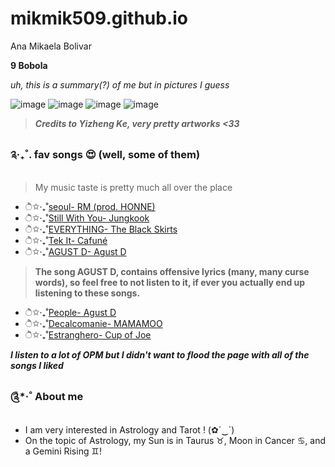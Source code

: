 # mikmik509.github.io
Ana Mikaela Bolivar

**9 Bobola**

*uh, this is a summary(?) of me but in pictures I guess*

![image](https://user-images.githubusercontent.com/122423941/212116120-5507eced-2d8d-4a7e-aebc-47ba36866f2e.png)
![image](https://user-images.githubusercontent.com/122423941/212116295-2329b447-6e8f-42a1-8519-35cd6acb1c90.png)
![image](https://user-images.githubusercontent.com/122423941/212116579-944c8f7e-81a5-44a0-bf9d-70cc871177bf.png)
![image](https://user-images.githubusercontent.com/122423941/212116402-edaadd97-70d0-4cc9-a84a-148fbd36f31b.png)

> ***Credits to Yizheng Ke, very pretty artworks <33***

### ༉‧₊˚. fav songs 😍 (well, some of them)

>My music taste is pretty much all over the place

- ੈ✩‧₊˚[seoul- RM (prod. HONNE)](https://youtu.be/F8wI5ZosdRA)
- ੈ✩‧₊˚[Still With You- Jungkook](https://youtu.be/CoT3UWHL4fM)
- ੈ✩‧₊˚[EVERYTHING- The Black Skirts](https://youtu.be/Aq_gsctWHtQ)
- ੈ✩‧₊˚[Tek It- Cafuné](https://youtu.be/1Kcoia22hdg)
- ੈ✩‧₊˚[AGUST D- Agust D](https://youtu.be/3Y_Eiyg4bfk)
> **The song AGUST D, contains offensive lyrics (many, many curse words), so feel free to not listen to it, if ever you actually end up listening to these songs.**
- ੈ✩‧₊˚[People- Agust D](https://youtu.be/R17A4j733Pc)
- ੈ✩‧₊˚[Decalcomanie- MAMAMOO](https://youtu.be/wK1i-ckkYAQ)
- ੈ✩‧₊˚[Estranghero- Cup of Joe](https://youtu.be/vpCILVbYQA0)

***I listen to a lot of OPM but I didn't want to flood the page with all of the songs I liked***

### ༊*·˚ About me

- I am very interested in Astrology and Tarot ! (✿´‿`)
- On the topic of Astrology, my Sun is in Taurus ♉︎, Moon in Cancer ♋︎, and a Gemini Rising ♊︎!
